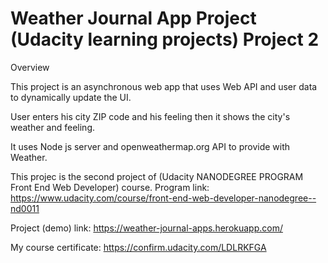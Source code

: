 # Weather Journal App Project (Udacity learning projects) Project 2

Overview

This project is an asynchronous web app that uses Web API and user data to dynamically update the UI.

User enters his city ZIP code and his feeling then it shows the city's weather and feeling.

It uses Node js server and openweathermap.org API to provide with Weather.

This projec is the second project of (Udacity NANODEGREE PROGRAM Front End Web Developer) course. Program link:
https://www.udacity.com/course/front-end-web-developer-nanodegree--nd0011

Project (demo) link:
https://weather-journal-apps.herokuapp.com/

My course certificate:
https://confirm.udacity.com/LDLRKFGA
